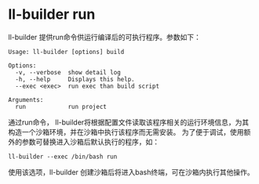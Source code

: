 # ll-builder run
ll-builder 提供run命令供运行编译后的可执行程序。参数如下：

```plain
Usage: ll-builder [options] build

Options:
  -v, --verbose  show detail log
  -h, --help     Displays this help.
  --exec <exec>  run exec than build script

Arguments:
  run            run project
```
通过run命令， ll-builder将根据配置文件读取该程序相关的运行环境信息，为其构造一个沙箱环境，并在沙箱中执行该程序而无需安装。
为了便于调试，使用额外的参数可替换进入沙箱后默认执行的程序，如：

```plain
ll-builder --exec /bin/bash run
```
使用该选项，ll-builder 创建沙箱后将进入bash终端，可在沙箱内执行其他操作。
<!--TODO: Now the builder can not found the right exec path, and some environment is bot work, you can create and loader script and use exec to test, see `linglong.yaml` Examples for more. -->
